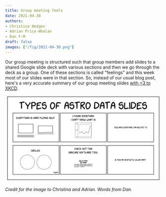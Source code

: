 ```yaml
---
title: Group meeting feels
date: 2021-04-30
authors:
- Christina Hedges
- Adrian Price-Whelan
- Dan F-M
draft: false
images: ["/fig/2021-04-30.png"]
---
```


Our group meeting is structured such that group members add slides to a shared Google slide deck with various sections and then we go through the deck as a group.
One of these sections is called "feelings" and this week most of our slides were in that section.
So, instead of our usual blog post, here's a very accurate summary of our group meeting slides [with <3 to XKCD](https://xkcd.com/2456/).

![types of astro data slides](/fig/2021-04-30.png)

_Credit for the image to Christina and Adrian. Words from Dan._
